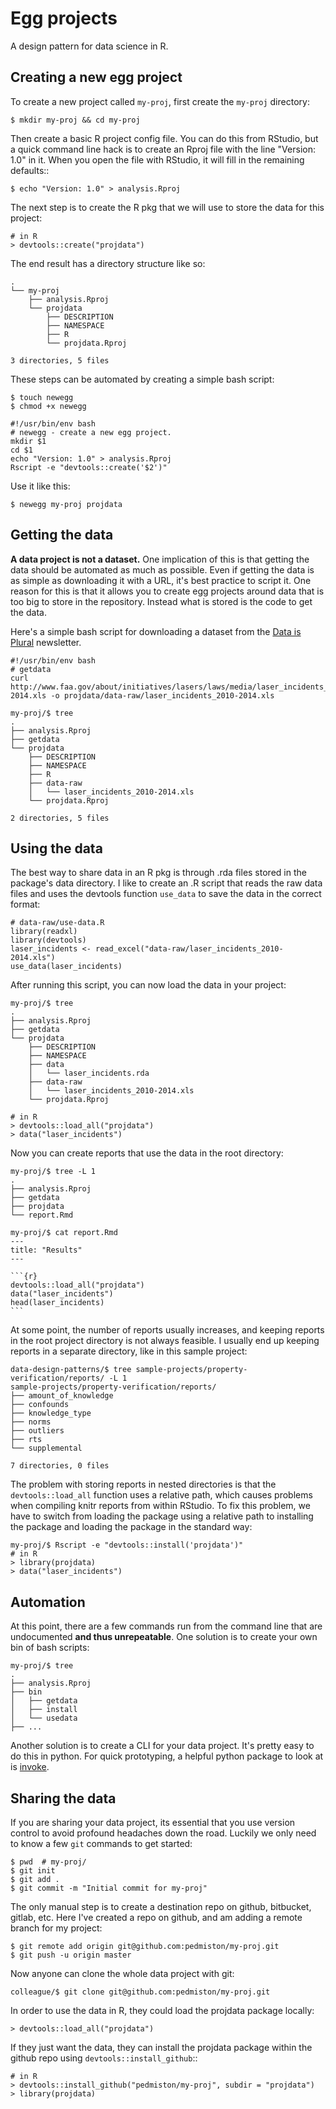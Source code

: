 # Egg projects

A design pattern for data science in R.

## Creating a new egg project

To create a new project called `my-proj`, first create the `my-proj`
directory:

    $ mkdir my-proj && cd my-proj

Then create a basic R project config file. You can do this from
RStudio, but a quick command line hack is to create an Rproj
file with the line "Version: 1.0" in it. When you open the file
with RStudio, it will fill in the remaining defaults::

    $ echo "Version: 1.0" > analysis.Rproj

The next step is to create the R pkg that we will use to store
the data for this project:

    # in R
    > devtools::create("projdata")

The end result has a directory structure like so:

    .
    └── my-proj
        ├── analysis.Rproj
        └── projdata
            ├── DESCRIPTION
            ├── NAMESPACE
            ├── R
            └── projdata.Rproj

    3 directories, 5 files

These steps can be automated by creating a simple bash script:

    $ touch newegg
    $ chmod +x newegg

    #!/usr/bin/env bash
    # newegg - create a new egg project.
    mkdir $1
    cd $1
    echo "Version: 1.0" > analysis.Rproj
    Rscript -e "devtools::create('$2')"

Use it like this:

    $ newegg my-proj projdata

## Getting the data

**A data project is not a dataset.** One implication of this is that getting the data should be automated as much as possible. Even if getting the data is as simple as downloading it with a URL, it's best practice to script it. One reason for this is that it allows you to create egg projects around data that is too big to store in the repository. Instead what is stored is the code to get the data.

Here's a simple bash script for downloading a dataset from the [Data is Plural](https://tinyletter.com/data-is-plural) newsletter.

    #!/usr/bin/env bash
    # getdata
    curl http://www.faa.gov/about/initiatives/lasers/laws/media/laser_incidents_2010-2014.xls -o projdata/data-raw/laser_incidents_2010-2014.xls

    my-proj/$ tree
    .
    ├── analysis.Rproj
    ├── getdata
    └── projdata
        ├── DESCRIPTION
        ├── NAMESPACE
        ├── R
        ├── data-raw
        │   └── laser_incidents_2010-2014.xls
        └── projdata.Rproj

    2 directories, 5 files

## Using the data

The best way to share data in an R pkg is through .rda files stored in the package's data directory. I like to create an .R script that reads the raw data files and uses the devtools function ``use_data`` to save the data in the correct format:

    # data-raw/use-data.R
    library(readxl)
    library(devtools)
    laser_incidents <- read_excel("data-raw/laser_incidents_2010-2014.xls")
    use_data(laser_incidents)

After running this script, you can now load the data in your project:

    my-proj/$ tree
    .
    ├── analysis.Rproj
    ├── getdata
    └── projdata
        ├── DESCRIPTION
        ├── NAMESPACE
        ├── data
        │   └── laser_incidents.rda
        ├── data-raw
        │   └── laser_incidents_2010-2014.xls
        └── projdata.Rproj

    # in R
    > devtools::load_all("projdata")
    > data("laser_incidents")

Now you can create reports that use the data in the root directory:

    my-proj/$ tree -L 1
    .
    ├── analysis.Rproj
    ├── getdata
    ├── projdata
    └── report.Rmd

    my-proj/$ cat report.Rmd
    ---
    title: "Results"
    ---

    ```{r}
    devtools::load_all("projdata")
    data("laser_incidents")
    head(laser_incidents)
    ```

At some point, the number of reports usually increases, and keeping reports in the root project directory is not always feasible. I usually end up keeping reports in a separate directory, like in this sample project:

    data-design-patterns/$ tree sample-projects/property-verification/reports/ -L 1
    sample-projects/property-verification/reports/
    ├── amount_of_knowledge
    ├── confounds
    ├── knowledge_type
    ├── norms
    ├── outliers
    ├── rts
    └── supplemental

    7 directories, 0 files

 The problem with storing reports in nested directories is that the `devtools::load_all` function uses a relative path, which causes problems when compiling knitr reports from within RStudio. To fix this problem, we have to switch from loading the package using a relative path to installing the package and loading the package in the standard way:

    my-proj/$ Rscript -e "devtools::install('projdata')"
    # in R
    > library(projdata)
    > data("laser_incidents")

## Automation

At this point, there are a few commands run from the command line that are undocumented **and thus unrepeatable**. One solution is to create your own bin of bash scripts:

    my-proj/$ tree
    .
    ├── analysis.Rproj
    ├── bin
    │   ├── getdata
    │   ├── install
    │   └── usedata
    ├── ...

Another solution is to create a CLI for your data project. It's pretty easy to do this in python. For quick prototyping, a helpful python package to look at is [invoke](http://pyinvoke.org).

## Sharing the data

If you are sharing your data project, its essential that you
use version control to avoid profound headaches down the road.
Luckily we only need to know a few `git` commands to get started:

    $ pwd  # my-proj/
    $ git init
    $ git add .
    $ git commit -m "Initial commit for my-proj"

The only manual step is to create a destination repo on github,
bitbucket, gitlab, etc. Here I've created a repo on github, and
am adding a remote branch for my project:

    $ git remote add origin git@github.com:pedmiston/my-proj.git
    $ git push -u origin master

Now anyone can clone the whole data project with git:

    colleague/$ git clone git@github.com:pedmiston/my-proj.git

In order to use the data in R, they could load the projdata
package locally:

    > devtools::load_all("projdata")

If they just want the data, they can install the projdata package
within the github repo using `devtools::install_github`::

    # in R
    > devtools::install_github("pedmiston/my-proj", subdir = "projdata")
    > library(projdata)
